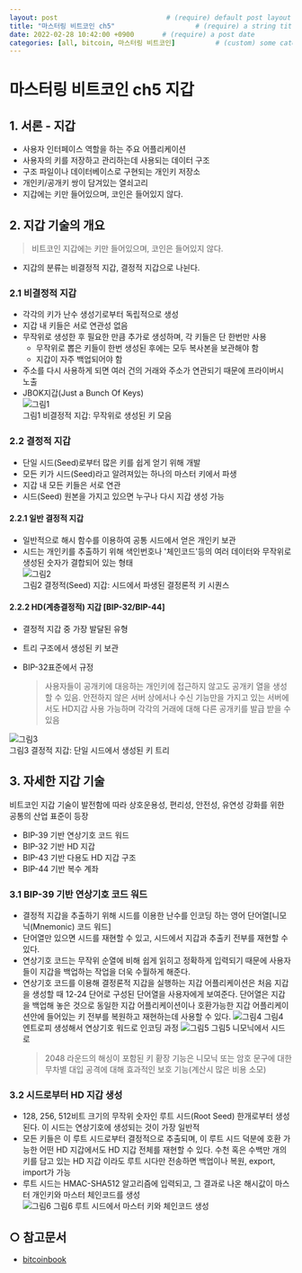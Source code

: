 ```yaml
---
layout: post                           # (require) default post layout
title: "마스터링 비트코인 ch5"                    # (require) a string title
date: 2022-02-28 10:42:00 +0900       # (require) a post date
categories: [all, bitcoin, 마스터링 비트코인]          # (custom) some categories, but makesure these categories already exists inside path of `category/`
---
```


# 마스터링 비트코인 ch5 지갑

## 1. 서론 - 지갑
* 사용자 인터페이스 역할을 하는 주요 어플리케이션
* 사용자의 키를 저장하고 관리하는데 사용되는 데이터 구조
* 구조 파일이나 데이터베이스로 구현되는 개인키 저장소
* 개인키/공개키 쌍이 담겨있는 열쇠고리
* 지갑에는 키만 들어있으며, 코인은 들어있지 않다.

## 2. 지갑 기술의 개요
> 비트코인 지갑에는 키만 들어있으며, 코인은 들어있지 않다.
* 지갑의 분류는 비결정적 지갑, 결정적 지갑으로 나뉜다.
### 2.1 비결정적 지갑
* 각각의 키가 난수 생성기로부터 독립적으로 생성
* 지갑 내 키들은 서로 연관성 없음
* 무작위로 생성한 후 필요한 만큼 추가로 생성하며, 각 키들은 단 한번만 사용
  - 무작위로 뽑은 키들이 한번 생성된 후에는 모두 복사본을 보관해야 함
  - 지갑이 자주 백업되어야 함
* 주소를 다시 사용하게 되면 여러 건의 거래와 주소가 연관되기 때문에 프라이버시 노출  
* JBOK지갑(Just a Bunch Of Keys)  
![그림1](https://raw.githubusercontent.com/hanscom95/hanscom95.github.io/master/static/img/_posts/bitcoinbook_ch5_1.png)  
그림1 비결정적 지갑: 무작위로 생성된 키 모음
  
### 2.2 결정적 지갑
* 단일 시드(Seed)로부터 많은 키를 쉽게 얻기 위해 개발
* 모든 키가 시드(Seed)라고 알려져있는 하나의 마스터 키에서 파생
* 지갑 내 모든 키들은 서로 연관 
* 시드(Seed) 원본을 가지고 있으면 누구나 다시 지갑 생성 가능
#### 2.2.1 일반 결정적 지갑
* 일반적으로 해시 함수를 이용하여 공통 시드에서 얻은 개인키 보관
* 시드는 개인키를 추출하기 위해 색인번호나 '체인코드'등의 여러 데이터와 무작위로 생성된 숫자가 결합되어 있는 형태  
![그림2](https://raw.githubusercontent.com/hanscom95/hanscom95.github.io/master/static/img/_posts/bitcoinbook_ch5_2.png)  
그림2 결정적(Seed) 지갑: 시드에서 파생된 결정론적 키 시퀀스
#### 2.2.2 HD(계층결정적) 지갑 [BIP-32/BIP-44]
* 결정적 지갑 중 가장 발달된 유형
* 트리 구조에서 생성된 키 보관
* BIP-32표준에서 규정

    > 사용자들이 공개키에 대응하는 개인키에 접근하지 않고도 공개키 열을 생성할 수 있음. 안전하지 않은 서버 상에서나 수신 기능만을 가지고 있는 서버에서도 HD지갑 사용 가능하며 각각의 거래에 대해 다른 공개키를 발급 받을 수 있음   
 
![그림3](https://raw.githubusercontent.com/hanscom95/hanscom95.github.io/master/static/img/_posts/bitcoinbook_ch5_3.png)  
그림3 결정적 지갑: 단일 시드에서 생성된 키 트리

## 3. 자세한 지갑 기술
비트코인 지갑 기술이 발전함에 따라 상호운용성, 편리성, 안전성, 유연성 강화를 위한 공통의 산업 표준이 등장 
* BIP-39 기반 연상기호 코드 워드
* BIP-32 기반 HD 지갑
* BIP-43 기반 다용도 HD 지갑 구조
* BIP-44 기반 복수 계좌

### 3.1 BIP-39 기반 연상기호 코드 워드
* 결정적 지갑을 추출하기 위해 시드를 이용한 난수를 인코딩 하는 영어 단어열[니모닉(Mnemonic) 코드 워드]
* 단어열만 있으면 시드를 재현할 수 있고, 시드에서 지갑과 추출키 전부를 재현할 수 있다.
* 연상기호 코드는 무작위 순열에 비해 쉽게 읽히고 정확하게 입력되기 때문에 사용자들이 지갑을 백업하는 작업을 더욱 수월하게 해준다.
* 연상기호 코드를 이용해 결정론적 지갑을 실행하는 지갑 어플리케이션은 처음 지갑을 생성할 때 12-24 단어로 구성된 단어열을 사용자에게 보여준다. 단어열은 지갑을 백업해 놓은 것으로 동일한 지갑 어플리케이션이나 호환가능한 지갑 어플리케이션안에 들어있는 키 전부를 복원하고 재현하는데 사용할 수 있다.
![그림4](https://raw.githubusercontent.com/hanscom95/hanscom95.github.io/master/static/img/_posts/bitcoinbook_ch5_4.png)
그림4 엔트로피 생성해서 연상기호 워드로 인코딩 과정
![그림5](https://raw.githubusercontent.com/hanscom95/hanscom95.github.io/master/static/img/_posts/bitcoinbook_ch5_5.png)
그림5 니모닉에서 시드로
    > 2048 라운드의 해싱이 포함된 키 홛장 기능은 니모닉 또는 암호 문구에 대한 무차별 대입 공격에 대해 효과적인 보호 기능(계산시 많은 비용 소모)  

### 3.2 시드로부터 HD 지갑 생성
* 128, 256, 512비트 크기의 무작위 숫자인 루트 시드(Root Seed) 한개로부터 생성된다. 이 시드는 연상기호에 생성되는 것이 가장 일반적
* 모든 키들은 이 루트 시드로부터 결정적으로 추출되며, 이 루트 시드 덕분에 호환 가능한 어떤 HD 지갑에서도 HD 지갑 전체를 재현할 수 있다. 수천 혹은 수백만 개의 키를 담고 있는 HD 지갑 이라도 루트 시다만 전송하면 백업이나 복원, export, import가 가능
* 루트 시드는 HMAC-SHA512 알고리즘에 입력되고, 그 결과로 나온 해시값이 마스터 개인키와 마스터 체인코드를 생성  
![그림6](https://raw.githubusercontent.com/hanscom95/hanscom95.github.io/master/static/img/_posts/bitcoinbook_ch5_5.png)
그림6 루트 시드에서 마스터 키와 체인코드 생성

## ○ 참고문서
* [bitcoinbook](http://https://github.com/bitcoinbook/bitcoinbook/blob/develop/ch05.asciidoc)